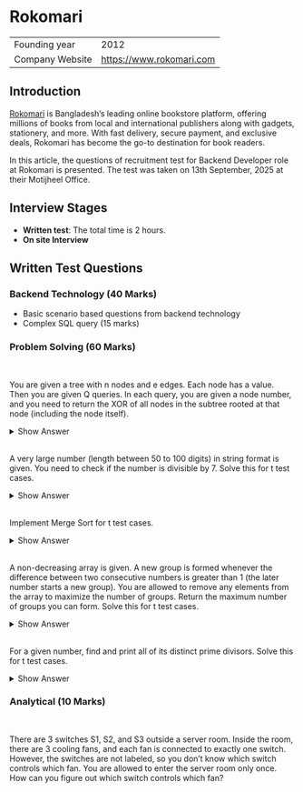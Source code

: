# Rokomari

|                 |                          |
| :-------------- | :----------------------- |
| Founding year   | 2012                     |
| Company Website | https://www.rokomari.com |

## Introduction
[Rokomari](https://www.rokomari.com) is Bangladesh’s leading online bookstore platform, offering millions of books from local and international publishers along with gadgets, stationery, and more. With fast delivery, secure payment, and exclusive deals, Rokomari has become the go-to destination for book readers.

In this article, the questions of recruitment test for Backend Developer role at Rokomari is presented. The test was taken on 13th September, 2025 at their Motijheel Office.

## Interview Stages
- **Written test**: The total time is 2 hours.
- **On site Interview**

## Written Test Questions

### Backend Technology (40 Marks)

- Basic scenario based questions from backend technology
- Complex SQL query (15 marks)

### Problem Solving (60 Marks)

<br/>
<article>

You are given a tree with n nodes and e edges. Each node has a value. Then you are given Q queries. In each query, you are given a node number, and you need to return the XOR of all nodes in the subtree rooted at that node (including the node itself).
<details><summary>Show Answer</summary>

```C++
#include <bits/stdc++.h>
using namespace std;

const int MAXN = 100005;
vector<int> adj[MAXN];
int subXor[MAXN];

void dfs(int u, int p) {
    subXor[u] = u;
    for (int v : adj[u]) {
        if (v == p) continue;
        dfs(v, u);
        subXor[u] ^= subXor[v];
    }
}

int main() {
    ios::sync_with_stdio(false);
    cin.tie(nullptr);

    int n, e;
    cin >> n >> e;

    while(e--) {
        int u, v; cin >> u >> v;
        adj[u].push_back(v);
        adj[v].push_back(u);
    }

    dfs(1, -1);

    int Q; cin >> Q;
    while (Q--) {
        int node; cin >> node;
        cout << subXor[node] << "\n";
    }
}
```
</details>
</article>

<br/>
<article>

A very large number (length between 50 to 100 digits) in string format is given. You need to check if the number is divisible by 7. Solve this for t test cases.
<details><summary>Show Answer</summary>

```C++
#include <bits/stdc++.h>
using namespace std;

bool divisibleBy7(const string &num) {
    int rem = 0;
    for (char c : num) {
        rem = (rem * 10 + (c - '0')) % 7;
    }
    return rem == 0;
}

int main() {
    ios::sync_with_stdio(false);
    cin.tie(nullptr);

    int t; cin >> t;
    while (t--) {
        string num; cin >> num;
        cout << (divisibleBy7(num) ? "YES" : "NO") << "\n";
    }
}
```
</details>
</article>

<br/>
<article>

Implement Merge Sort for t test cases.
<details><summary>Show Answer</summary>

```C++
#include <bits/stdc++.h>
using namespace std;

void merge(vector<int> &a, int l, int m, int r) {
    vector<int> left(a.begin() + l, a.begin() + m + 1);
    vector<int> right(a.begin() + m + 1, a.begin() + r + 1);

    int i = 0, j = 0, k = l;
    while (i < left.size() && j < right.size()) {
        if (left[i] <= right[j]) a[k++] = left[i++];
        else a[k++] = right[j++];
    }
    while (i < left.size()) a[k++] = left[i++];
    while (j < right.size()) a[k++] = right[j++];
}

void mergeSort(vector<int> &a, int l, int r) {
    if (l >= r) return;
    int m = (l + r) / 2;
    mergeSort(a, l, m);
    mergeSort(a, m + 1, r);
    merge(a, l, m, r);
}

int main() {
    ios::sync_with_stdio(false);
    cin.tie(nullptr);

    int t; cin >> t;
    while (t--) {
        int n; cin >> n;
        vector<int> arr(n);
        for (int i = 0; i < n; i++) cin >> arr[i];
        mergeSort(arr, 0, n - 1);
        for (int x : arr) cout << x << " ";
        cout << "\n";
    }
}
```
</details>
</article>

<br/>
<article>

A non-decreasing array is given. A new group is formed whenever the difference between two consecutive numbers is greater than 1 (the later number starts a new group). You are allowed to remove any elements from the array to maximize the number of groups. Return the maximum number of groups you can form. Solve this for t test cases.
<details><summary>Show Answer</summary>

```C++
#include <bits/stdc++.h>
using namespace std;

int maxGroups(vector<int>& arr) {
    int n = arr.size();
    int groups = 0;
    for (int i = 0; i < n;) {
        groups++;
        int last = arr[i];
        while (i < n && arr[i] - last <= 1) i++;
    }
    return groups;
}

int main() {
    ios::sync_with_stdio(false);
    cin.tie(nullptr);

    int t; cin >> t;
    while (t--) {
        int n; cin >> n;
        vector<int> arr(n);
        for (int i = 0; i < n; i++) cin >> arr[i];
        sort(arr.begin(), arr.end());
        cout << maxGroups(arr) << "\n";
    }
}
```
</details>
</article>

<br/>
<article>

For a given number, find and print all of its distinct prime divisors. Solve this for t test cases.
<details><summary>Show Answer</summary>

```C++
#include <bits/stdc++.h>
using namespace std;

vector<long long> primeDivisors(long long n) {
    vector<long long> primes;
    for (long long i = 2; i * i <= n; i++) {
        if (n % i == 0) {
            primes.push_back(i);
            while (n % i == 0) n /= i;
        }
    }
    if (n > 1) primes.push_back(n);
    return primes;
}

int main() {
    ios::sync_with_stdio(false);
    cin.tie(nullptr);

    int t; cin >> t;
    while (t--) {
        long long n; cin >> n;
        vector<long long> primes = primeDivisors(n);
        for (long long p : primes) cout << p << " ";
        cout << "\n";
    }
}
```
</details>
</article>

### Analytical (10 Marks)

<br/>
<article>

There are 3 switches S1, S2, and S3 outside a server room. Inside the room, there are 3 cooling fans, and each fan is connected to exactly one switch. However, the switches are not labeled, so you don’t know which switch controls which fan. You are allowed to enter the server room only once. How can you figure out which switch controls which fan?
</article>
